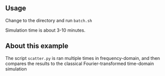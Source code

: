 ## Usage
Change to the directory and run `batch.sh`

Simulation time is about 3-10 minutes.

## About this example
The script `scatter.py` is ran multiple times in frequency-domain, and then compares the results to the classical Fourier-transformed time-domain simulation

